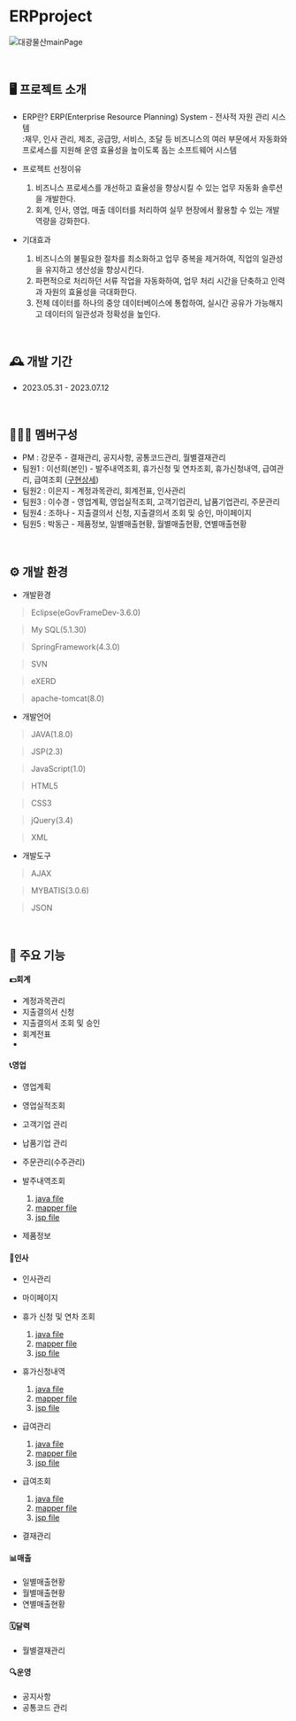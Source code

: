 # ERPproject
![대광물산mainPage](https://github.com/sunhee00/ERPproject/assets/104435431/b5accf54-fe29-4420-8188-23102f55f609)

<br>

## 🖥️ 프로젝트 소개
 - ERP란?
   ERP(Enterprise Resource Planning) System - 전사적 자원 관리 시스템<br>
   :재무, 인사 관리, 제조, 공급망, 서비스, 조달 등 비즈니스의 여러 부문에서 자동화와 프로세스를 지원해 운영 효율성을 높이도록 돕는 소프트웨어 시스템
   
 - 프로젝트 선정이유
   1. 비즈니스 프로세스를 개선하고 효율성을 향상시킬 수 있는 업무 자동화 솔루션을 개발한다.
   2. 회계, 인사, 영업, 매출 데이터를 처리하여 실무 현장에서 활용할 수 있는 개발 역량을 강화한다.
 
 - 기대효과
   1. 비즈니스의 불필요한 절차를 최소화하고 업무 중복을 제거하여, 직업의 일관성을 유지하고 생산성을 향상시킨다.
   2. 파편적으로 처리하던 서류 작업을 자동화하여, 업무 처리 시간을 단축하고 인력과 자원의 효율성을 극대화한다.
   3. 전체 데이터를 하나의 중앙 데이터베이스에 통합하여, 실시간 공유가 가능해지고 데이터의 일관성과 정확성을 높인다.

<br>

## 🕰️ 개발 기간
* 2023.05.31 - 2023.07.12

<br>

## 🧑‍🤝‍🧑 멤버구성
 - PM  : 강문주 - 결재관리, 공지사항, 공통코드관리, 월별결재관리
 - 팀원1 : 이선희(본인) - 발주내역조회, 휴가신청 및 연차조회, 휴가신청내역, 급여관리, 급여조회 ([구현상세](https://github.com/sunhee00/ERPproject/wiki/%EC%9D%B4%EC%84%A0%ED%9D%AC(%EB%B3%B8%EC%9D%B8)-%E2%80%90-%EB%B0%9C%EC%A3%BC%EB%82%B4%EC%97%AD%EC%A1%B0%ED%9A%8C,-%ED%9C%B4%EA%B0%80%EC%8B%A0%EC%B2%AD-%EB%B0%8F-%EC%97%B0%EC%B0%A8%EC%A1%B0%ED%9A%8C,-%ED%9C%B4%EA%B0%80%EC%8B%A0%EC%B2%AD%EB%82%B4%EC%97%AD,-%EA%B8%89%EC%97%AC%EA%B4%80%EB%A6%AC,-%EA%B8%89%EC%97%AC%EC%A1%B0%ED%9A%8C))
 - 팀원2 : 이은지 - 계정과목관리, 회계전표, 인사관리
 - 팀원3 : 이수경 - 영업계획, 영업실적조회, 고객기업관리, 납품기업관리, 주문관리
 - 팀원4 : 조하나 - 지출결의서 신청, 지출결의서 조회 및 승인, 마이페이지
 - 팀원5 : 박동근 - 제품정보, 일별매출현황, 월별매출현황, 연별매출현황

<br>

## ⚙️ 개발 환경
- 개발환경
>Eclipse(eGovFrameDev-3.6.0)

>My SQL(5.1.30)

>SpringFramework(4.3.0)

>SVN

>eXERD

>apache-tomcat(8.0)

- 개발언어
>JAVA(1.8.0)

>JSP(2.3)

>JavaScript(1.0)

>HTML5

>CSS3

>jQuery(3.4)

>XML

- 개발도구
>AJAX

>MYBATIS(3.0.6)

>JSON
  
<br>

## 📌 주요 기능
#### 💵회계
- 계정과목관리
- 지출결의서 신청
- 지출결의서 조회 및 승인
- 회계전표
- 
#### 📞영업
- 영업계획
- 영업실적조회
- 고객기업 관리
- 납품기업 관리
- 주문관리(수주관리)
- 발주내역조회
  1. <a href="src/main/java/kr/happyjob/study/busDlv" >java file</a>
  2. <a href="src/main/resources/sql/busDlv" >mapper file</a>
  3. <a href="src/main/webapp/WEB-INF/view/busDlv" >jsp file</a>
  
- 제품정보

#### 👤인사
- 인사관리
- 마이페이지
- 휴가 신청 및 연차 조회
  1. <a href="src/main/java/kr/happyjob/study/empVcp" >java file</a>
  2. <a href="src/main/resources/sql/empVcp" >mapper file</a>
  3. <a href="src/main/webapp/WEB-INF/view/empVcp" >jsp file</a>
  
- 휴가신청내역
  1. <a href="src/main/java/kr/happyjob/study/empVcs" >java file</a>
  2. <a href="src/main/resources/sql/empVcs" >mapper file</a>
  3. <a href="src/main/webapp/WEB-INF/view/empVcs" >jsp file</a>
  
- 급여관리
  1. <a href="src/main/java/kr/happyjob/study/empSam" >java file</a>
  2. <a href="src/main/resources/sql/empSam" >mapper file</a>
  3. <a href="src/main/webapp/WEB-INF/view/empSam" >jsp file</a>
  
- 급여조회
  1. <a href="src/main/java/kr/happyjob/study/empSas" >java file</a>
  2. <a href="src/main/resources/sql/empSas" >mapper file</a>
  3. <a href="src/main/webapp/WEB-INF/view/empSas" >jsp file</a>

- 결재관리

#### 📊매출
- 일별매출현황
- 월별매출현황
- 연별매출현황

#### 🗓달력
- 월별결재관리
  
#### 🔍운영
- 공지사항
- 공통코드 관리

